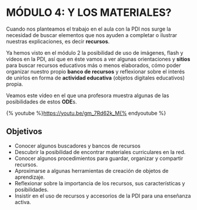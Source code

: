 # MÓDULO 4: Y LOS MATERIALES?

Cuando nos planteamos el trabajo en el aula con la PDI nos surge la necesidad de buscar elementos que nos ayuden a completar o ilustrar nuestras explicaciones, es decir **recursos**.

Ya hemos visto en el módulo 2 la posibilidad de uso de imágenes, flash y vídeos en la PDI, así que en éste vamos a ver algunas orientaciones y **sitios** para buscar recursos educativos más o menos elaborados, cómo poder organizar nuestro propio **banco de recursos** y reflexionar sobre el interés de unirlos en forma de **actividad educativa** (objetos digitales educativos) propia.

Veamos este vídeo en el que una profesora muestra algunas de las posibilidades de estos **ODE**s.

{% youtube %}https://youtu.be/gm_7Rd62k_M{% endyoutube %}

## Objetivos

*   Conocer algunos buscadores y bancos de recursos
*   Descubrir la posibilidad de encontrar materiales curriculares en la red.
*   Conocer algunos procedimientos para guardar, organizar y compartir recursos.
*   Aproximarse a algunas herramientas de creación de objetos de aprendizaje.
*   Reflexionar sobre la importancia de los recursos, sus características y posibilidades.
*   Insistir en el uso de recursos y accesorios de la PDI para una enseñanza activa.

